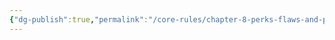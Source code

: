 ```yaml
---
{"dg-publish":true,"permalink":"/core-rules/chapter-8-perks-flaws-and-points/perks-list/trait/movement/fins/"}
---
```


